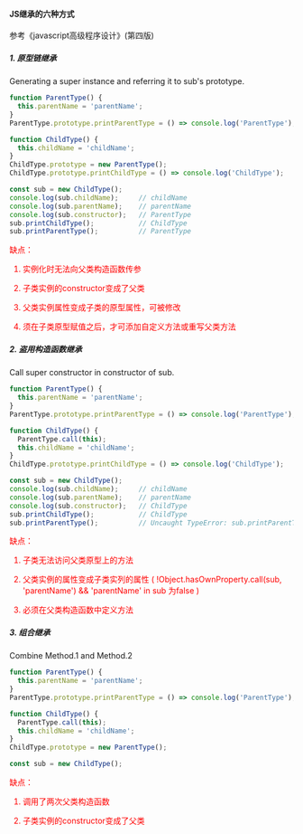#### JS继承的六种方式 

参考《javascript高级程序设计》(第四版)
##### 1. 原型链继承
Generating a super instance and referring it to sub's prototype.
```javascript
function ParentType() {
  this.parentName = 'parentName';
}
ParentType.prototype.printParentType = () => console.log('ParentType');

function ChildType() {
  this.childName = 'childName';
}
ChildType.prototype = new ParentType();
ChildType.prototype.printChildType = () => console.log('ChildType');

const sub = new ChildType();
console.log(sub.childName);     // childName
console.log(sub.parentName);    // parentName
console.log(sub.constructor);   // ParentType
sub.printChildType();           // ChildType
sub.printParentType();          // ParentType
```
<font color="red">
缺点：

  1) 实例化时无法向父类构造函数传参

  2) 子类实例的constructor变成了父类

  3) 父类实例属性变成子类的原型属性，可被修改

  4) 须在子类原型赋值之后，才可添加自定义方法或重写父类方法

</font>



##### 2. 盗用构造函数继承
Call super constructor in constructor of sub.
```javascript
function ParentType() {
  this.parentName = 'parentName';
}
ParentType.prototype.printParentType = () => console.log('ParentType');

function ChildType() {
  ParentType.call(this);
  this.childName = 'childName';
}
ChildType.prototype.printChildType = () => console.log('ChildType');

const sub = new ChildType();
console.log(sub.childName);     // childName
console.log(sub.parentName);    // parentName
console.log(sub.constructor);   // ChildType
sub.printChildType();           // ChildType
sub.printParentType();          // Uncaught TypeError: sub.printParentType is not a function
```
<font color="red">
缺点：

  1) 子类无法访问父类原型上的方法

  2) 父类实例的属性变成子类实列的属性 ( !Object.hasOwnProperty.call(sub, 'parentName') && 'parentName' in sub 为false )

  2) 必须在父类构造函数中定义方法

</font>



##### 3. 组合继承
Combine Method.1 and Method.2
```javascript
function ParentType() {
  this.parentName = 'parentName';
}
ParentType.prototype.printParentType = () => console.log('ParentType');

function ChildType() {
  ParentType.call(this);
  this.childName = 'childName';
}
ChildType.prototype = new ParentType();

const sub = new ChildType();

```
<font color="red">
缺点：

  1) 调用了两次父类构造函数

  2) 子类实例的constructor变成了父类

</font>